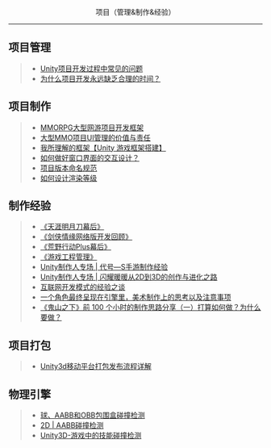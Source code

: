 <div align='center'>项目（管理&制作&经验）</div>

---
项目管理
---
>- [Unity项目开发过程中常见的问题](https://www.cnblogs.com/murongxiaopifu/p/9833395.html)
>- [为什么项目开发永远缺乏合理的时间？](https://www.cnblogs.com/wlzcool/p/14142005.html)

项目制作
---
>- [MMORPG大型网游项目开发框架](https://github.com/YYYWJ01/Unity3d_technical-summary/blob/main/2.ProjectManagement/Picture/MMO%E7%A0%94%E5%8F%91%E9%A1%B9%E7%9B%AE%E6%9E%B6%E6%9E%84.png)
>- [大型MMO项目UI管理的价值与责任](https://zhuanlan.zhihu.com/p/385119565)
>- [我所理解的框架【Unity 游戏框架搭建】](https://www.cnblogs.com/liangxiegame/p/12557515.html)
>- [如何做好窗口界面的交互设计？](https://mp.weixin.qq.com/s/atlBC-t_so4baiTR8WNu0A)
>- [项目版本命名规范](https://www.cnblogs.com/7code/p/14206269.html)
>- [如何设计渲染等级](https://answer.uwa4d.com/question/5acc208b425802635474fc7d)

制作经验
---
>- [《天涯明月刀幕后》](https://zhuanlan.zhihu.com/p/36765725)
>- [《剑侠情缘网络版开发回顾》](https://www.renrendoc.com/paper/206432755.html)
>- [《荒野行动Plus幕后》](https://zhuanlan.zhihu.com/p/49271698)
>- [《游戏工程管理》](https://edu.uwa4d.com/course-intro/0/439)
>- [Unity制作人专场 | 代号—S手游制作经验](https://mp.weixin.qq.com/s?__biz=MzkyMTM5Mjg3NQ==&mid=2247536243&idx=1&sn=fe9d63e7e900c2813d27bee5dcdca2c1&source=41#wechat_redirect)
>- [Unity制作人专场 | 闪耀暖暖从2D到3D的创作与进化之路](https://mp.weixin.qq.com/s?__biz=MzkyMTM5Mjg3NQ==&mid=2247536253&idx=1&sn=19261b5b39cacf26551f5d3ee58f0711&source=41#wechat_redirect)
>- [互联网开发模式的经验之谈](https://www.cnblogs.com/qcloud1001/p/10251623.html)
>- [一个角色最终呈现在引擎里，美术制作上的思考以及注意事项](https://mp.weixin.qq.com/s?__biz=MzkyMTM5Mjg3NQ==&mid=2247536696&idx=1&sn=79846058786e7ca40936f6e86348b1f1&source=41#wechat_redirect)
>- [《鬼山之下》前 100 个小时的制作思路分享（一）打算如何做？为什么要做？](https://mp.weixin.qq.com/s?__biz=MzkyMTM5Mjg3NQ==&mid=2247536878&idx=1&sn=acf062fed4f598d54c4c9c7ed2d0885c&source=41#wechat_redirect)


项目打包
---
>- [Unity3d移动平台打包发布流程详解](https://blog.csdn.net/weixin_41301576/article/details/127353458)


物理引擎
---
>- [球、AABB和OBB包围盒碰撞检测](https://www.cnblogs.com/lyggqm/p/5386174.html)
>- [2D | AABB碰撞检测](https://learnopengl-cn.github.io/06%20In%20Practice/2D-Game/05%20Collisions/02%20Collision%20detection/)
>- [Unity3D-游戏中的技能碰撞检测](http://t.zoukankan.com/lijiajia-p-6718812.html)
